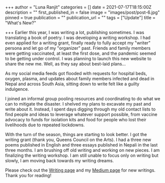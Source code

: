 +++
author = "Luna Ranjit"
categories = []
date = 2021-07-17T18:15:00Z
description = ""
first_published_in = false
image = "images/post/post-6.jpg"
pinned = true
publication = ""
publication_url = ""
tags = ["Update"]
title = "What's New?"

+++
Earlier this year, I was writing a lot, publishing sometimes. I was translating  a book of poetry. I was developing a writing workshop. I had even applied for a writing grant, finally ready to fully accept my "writer" persona and let go of my "organizer" past. Friends and family members were getting vaccinated, at least the first dose, and the pandemic seemed to be getting under control. I was planning to launch this new website to share the new me. Well, as they say about best-laid plans...

As my social media feeds got flooded with requests for hospital beds, oxygen, plasma, and updates about family members infected and dead in Nepal and across South Asia, sitting down to write felt like a guilty indulgence.

I joined an informal group pooling resources and coordinating to do what we can to mitigate the disaster. I shelved my plans to excavate my past and write about it. Instead, I spent days digging through my old contact lists to find people and ideas to leverage whatever support possible, from vaccine advocacy to funds for isolation kits and food for people who lost their livelihoods due to repeated lockdowns.

With the turn of the season, things are starting to look better. I got the writing grant (thank you, Queens Council on the Arts). I had a three new poems published in English and three essays published in Nepali in the last three months. I am brushing off old writing and working on new pieces. I am finalizing the writing workshop. I am still unable to focus only on writing but slowly, I am moving back towards my writing dreams. 

Please check out the [Writing page](https://www.lunaranjit.com/write/) and my [Medium page](https://lunaranjit.medium.com/) for new writings. Thank you for reading! 